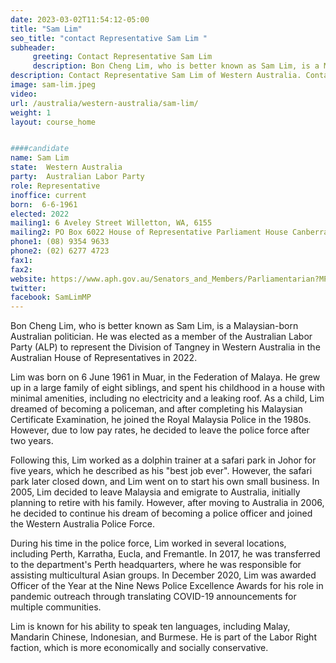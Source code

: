 ```yaml
---
date: 2023-03-02T11:54:12-05:00
title: "Sam Lim"
seo_title: "contact Representative Sam Lim "
subheader:
     greeting: Contact Representative Sam Lim
     description: Bon Cheng Lim, who is better known as Sam Lim, is a Malaysian-born Australian politician.
description: Contact Representative Sam Lim of Western Australia. Contact information for Sam Lim includes email address, phone number, and mailing address.
image: sam-lim.jpeg
video:
url: /australia/western-australia/sam-lim/
weight: 1
layout: course_home


####candidate
name: Sam Lim
state:	Western Australia
party:	Australian Labor Party
role: Representative
inoffice: current
born:  6-6-1961
elected: 2022
mailing1: 6 Aveley Street Willetton, WA, 6155
mailing2: PO Box 6022 House of Representative Parliament House Canberra ACT 2600
phone1:	(08) 9354 9633
phone2: (02) 6277 4723
fax1:
fax2:
website: https://www.aph.gov.au/Senators_and_Members/Parliamentarian?MPID=300130
twitter:
facebook: SamLimMP
---
```


Bon Cheng Lim, who is better known as Sam Lim, is a Malaysian-born Australian politician. He was elected as a member of the Australian Labor Party (ALP) to represent the Division of Tangney in Western Australia in the Australian House of Representatives in 2022.

Lim was born on 6 June 1961 in Muar, in the Federation of Malaya. He grew up in a large family of eight siblings, and spent his childhood in a house with minimal amenities, including no electricity and a leaking roof. As a child, Lim dreamed of becoming a policeman, and after completing his Malaysian Certificate Examination, he joined the Royal Malaysia Police in the 1980s. However, due to low pay rates, he decided to leave the police force after two years.

Following this, Lim worked as a dolphin trainer at a safari park in Johor for five years, which he described as his "best job ever". However, the safari park later closed down, and Lim went on to start his own small business. In 2005, Lim decided to leave Malaysia and emigrate to Australia, initially planning to retire with his family. However, after moving to Australia in 2006, he decided to continue his dream of becoming a police officer and joined the Western Australia Police Force.

During his time in the police force, Lim worked in several locations, including Perth, Karratha, Eucla, and Fremantle. In 2017, he was transferred to the department's Perth headquarters, where he was responsible for assisting multicultural Asian groups. In December 2020, Lim was awarded Officer of the Year at the Nine News Police Excellence Awards for his role in pandemic outreach through translating COVID-19 announcements for multiple communities.

Lim is known for his ability to speak ten languages, including Malay, Mandarin Chinese, Indonesian, and Burmese. He is part of the Labor Right faction, which is more economically and socially conservative.